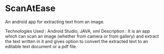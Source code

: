 # ScanAtEase
An android app for extracting text from an image.

Technologies Used	  : Android Studio, JAVA, xml
Description		  : It is an app which can scan an image (whether from camera or from gallery) and extract the text written in it and gives                   option to convert the extracted text to an editable text document or a pdf file.




